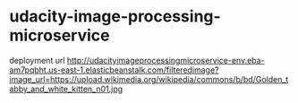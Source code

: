 # udacity-image-processing-microservice

deployment url
http://udacityimageprocessingmicroservice-env.eba-am7pqbht.us-east-1.elasticbeanstalk.com/filteredimage?image_url=https://upload.wikimedia.org/wikipedia/commons/b/bd/Golden_tabby_and_white_kitten_n01.jpg
